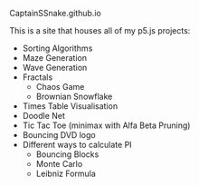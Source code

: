 CaptainSSnake.github.io

This is a site that houses all of my p5.js projects:
  - Sorting Algorithms
  - Maze Generation
  - Wave Generation
  - Fractals
    - Chaos Game
    - Brownian Snowflake
  - Times Table Visualisation 
  - Doodle Net
  - Tic Tac Toe (minimax with Alfa Beta Pruning)
  - Bouncing DVD logo
  - Different ways to calculate PI
    - Bouncing Blocks
    - Monte Carlo 
    - Leibniz Formula